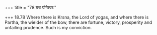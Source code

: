 +++
title = "78 यत्र योगेश्वरः"

+++
18.78 Where there is Krsna, the Lord of yogas, and where there is
Partha, the wielder of the bow, there are fortune, victory, prosperity
and unfailing prudence. Such is my conviction.
